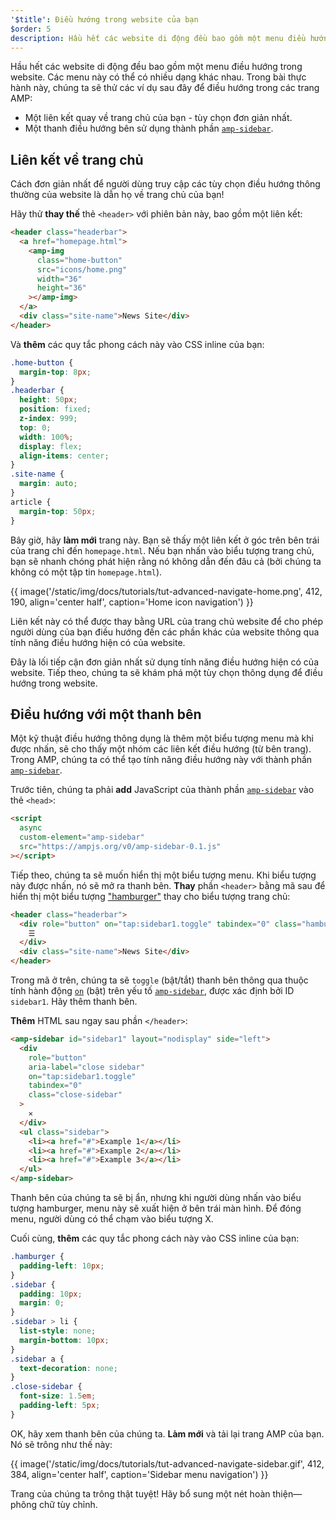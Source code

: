 ```yaml
---
'$title': Điều hướng trong website của bạn
$order: 5
description: Hầu hết các website di động đều bao gồm một menu điều hướng trong website. Các menu này có thể có nhiều dạng khác nhau. Trong bài thực hành này, chúng ta sẽ thử các ví dụ sau đây để...
---
```


Hầu hết các website di động đều bao gồm một menu điều hướng trong website. Các menu này có thể có nhiều dạng khác nhau. Trong bài thực hành này, chúng ta sẽ thử các ví dụ sau đây để điều hướng trong các trang AMP:

- Một liên kết quay về trang chủ của bạn - tùy chọn đơn giản nhất.
- Một thanh điều hướng bên sử dụng thành phần [`amp-sidebar`](../../../../documentation/components/reference/amp-sidebar.md).

## Liên kết về trang chủ

Cách đơn giản nhất để người dùng truy cập các tùy chọn điều hướng thông thường của website là dẫn họ về trang chủ của bạn!

Hãy thử **thay thế** thẻ `<header>` với phiên bản này, bao gồm một liên kết:

```html
<header class="headerbar">
  <a href="homepage.html">
    <amp-img
      class="home-button"
      src="icons/home.png"
      width="36"
      height="36"
    ></amp-img>
  </a>
  <div class="site-name">News Site</div>
</header>
```

Và **thêm** các quy tắc phong cách này vào CSS inline của bạn:

```css
.home-button {
  margin-top: 8px;
}
.headerbar {
  height: 50px;
  position: fixed;
  z-index: 999;
  top: 0;
  width: 100%;
  display: flex;
  align-items: center;
}
.site-name {
  margin: auto;
}
article {
  margin-top: 50px;
}
```

Bây giờ, hãy **làm mới** trang này. Bạn sẽ thấy một liên kết ở góc trên bên trái của trang chỉ đến `homepage.html`. Nếu bạn nhấn vào biểu tượng trang chủ, bạn sẽ nhanh chóng phát hiện rằng nó không dẫn đến đâu cả (bởi chúng ta không có một tập tin `homepage.html`).

{{ image('/static/img/docs/tutorials/tut-advanced-navigate-home.png', 412, 190, align='center half', caption='Home icon navigation') }}

Liên kết này có thể được thay bằng URL của trang chủ website để cho phép người dùng của bạn điều hướng đến các phần khác của website thông qua tính năng điều hướng hiện có của website.

Đây là lối tiếp cận đơn giản nhất sử dụng tính năng điều hướng hiện có của website. Tiếp theo, chúng ta sẽ khám phá một tùy chọn thông dụng để điều hướng trong website.

## Điều hướng với một thanh bên

Một kỹ thuật điều hướng thông dụng là thêm một biểu tượng menu mà khi được nhấn, sẽ cho thấy một nhóm các liên kết điều hướng (từ bên trang). Trong AMP, chúng ta có thể tạo tính năng điều hướng này với thành phần [`amp-sidebar`](../../../../documentation/components/reference/amp-sidebar.md).

Trước tiên, chúng ta phải **add** JavaScript của thành phần [`amp-sidebar`](../../../../documentation/components/reference/amp-sidebar.md) vào thẻ `<head>`:

```html
<script
  async
  custom-element="amp-sidebar"
  src="https://ampjs.org/v0/amp-sidebar-0.1.js"
></script>
```

Tiếp theo, chúng ta sẽ muốn hiển thị một biểu tượng menu. Khi biểu tượng này được nhấn, nó sẽ mở ra thanh bên. **Thay** phần `<header>` bằng mã sau để hiển thị một biểu tượng ["hamburger"](https://en.wikipedia.org/wiki/Hamburger_button) thay cho biểu tượng trang chủ:

```html
<header class="headerbar">
  <div role="button" on="tap:sidebar1.toggle" tabindex="0" class="hamburger">
    ☰
  </div>
  <div class="site-name">News Site</div>
</header>
```

Trong mã ở trên, chúng ta sẽ `toggle` (bật/tắt) thanh bên thông qua thuộc tính hành động [`on`](../../../../documentation/guides-and-tutorials/learn/amp-actions-and-events.md) (bật) trên yếu tố [`amp-sidebar`](../../../../documentation/components/reference/amp-sidebar.md), được xác định bởi ID `sidebar1`. Hãy thêm thanh bên.

**Thêm** HTML sau ngay sau phần `</header>`:

```html
<amp-sidebar id="sidebar1" layout="nodisplay" side="left">
  <div
    role="button"
    aria-label="close sidebar"
    on="tap:sidebar1.toggle"
    tabindex="0"
    class="close-sidebar"
  >
    ✕
  </div>
  <ul class="sidebar">
    <li><a href="#">Example 1</a></li>
    <li><a href="#">Example 2</a></li>
    <li><a href="#">Example 3</a></li>
  </ul>
</amp-sidebar>
```

Thanh bên của chúng ta sẽ bị ẩn, nhưng khi người dùng nhấn vào biểu tượng hamburger, menu này sẽ xuất hiện ở bên trái màn hình. Để đóng menu, người dùng có thể chạm vào biểu tượng X.

Cuối cùng, **thêm** các quy tắc phong cách này vào CSS inline của bạn:

```css
.hamburger {
  padding-left: 10px;
}
.sidebar {
  padding: 10px;
  margin: 0;
}
.sidebar > li {
  list-style: none;
  margin-bottom: 10px;
}
.sidebar a {
  text-decoration: none;
}
.close-sidebar {
  font-size: 1.5em;
  padding-left: 5px;
}
```

OK, hãy xem thanh bên của chúng ta. **Làm mới** và tải lại trang AMP của bạn. Nó sẽ trông như thế này:

{{ image('/static/img/docs/tutorials/tut-advanced-navigate-sidebar.gif', 412, 384, align='center half', caption='Sidebar menu navigation') }}

Trang của chúng ta trông thật tuyệt! Hãy bổ sung một nét hoàn thiện—phông chữ tùy chỉnh.
